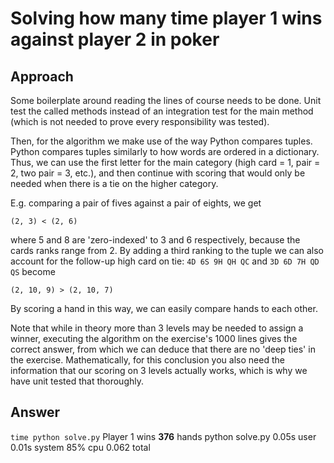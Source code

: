 # Solving how many time player 1 wins against player 2 in poker

## Approach

Some boilerplate around reading the lines of course needs to be done. Unit test the called methods instead of an integration test for the main method (which is not needed to prove every responsibility was tested).

Then, for the algorithm we make use of the way Python compares tuples. Python compares tuples similarly to how words are ordered in a dictionary. Thus, we can use the first letter for the main category (high card = 1, pair = 2, two pair = 3, etc.), and then continue with scoring that would only be needed when there is a tie on the higher category.

E.g. comparing a pair of fives against a pair of eights, we get

    (2, 3) < (2, 6)

where 5 and 8 are 'zero-indexed' to 3 and 6 respectively, because the cards ranks range from 2. By adding a third ranking to the tuple we can also account for the follow-up high card on tie: `4D 6S 9H QH QC` and `3D 6D 7H QD QS` become

    (2, 10, 9) > (2, 10, 7)

By scoring a hand in this way, we can easily compare hands to each other.

Note that while in theory more than 3 levels may be needed to assign a winner, executing the algorithm on the exercise's 1000 lines gives the correct answer, from which we can deduce that there are no 'deep ties' in the exercise. Mathematically, for this conclusion you also need the information that our scoring on 3 levels actually works, which is why we have unit tested that thoroughly.

## Answer

`time python solve.py`
Player 1 wins **376** hands
python solve.py  0.05s user 0.01s system 85% cpu 0.062 total
